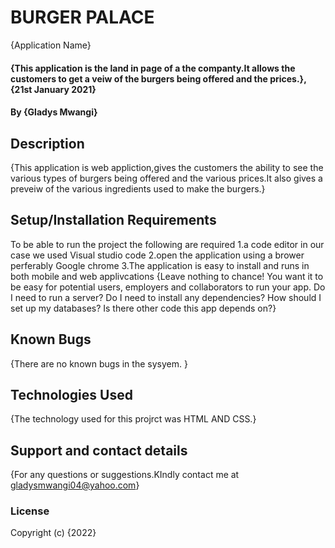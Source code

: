 # BURGER PALACE
 {Application Name}
#### {This application is the land in page of a the companty.It allows the customers to get a veiw of the burgers being offered and the prices.}, {21st January 2021}
#### By **{Gladys Mwangi}**
## Description
{This application is web appliction,gives the customers the ability to see the various types of burgers being offered and the various prices.It also gives a preveiw of the various ingredients used to make the burgers.}
## Setup/Installation Requirements

To be able to run the project the following are required
1.a code editor in our case we used Visual studio code
2.open the application using a brower perferably Google chrome
3.The application is easy to install and runs in both mobile and web applivcations
{Leave nothing to chance! You want it to be easy for potential users, employers and collaborators to run your app. Do I need to run a server? Do I need to install any dependencies? How should I set up my databases? Is there other code this app depends on?}
## Known Bugs
{There are no known bugs in the sysyem. }
## Technologies Used
{The technology used for this projrct was HTML AND CSS.}
## Support and contact details
{For any questions or suggestions.KIndly contact me at gladysmwangi04@yahoo.com}
### License

Copyright (c) {2022} 
